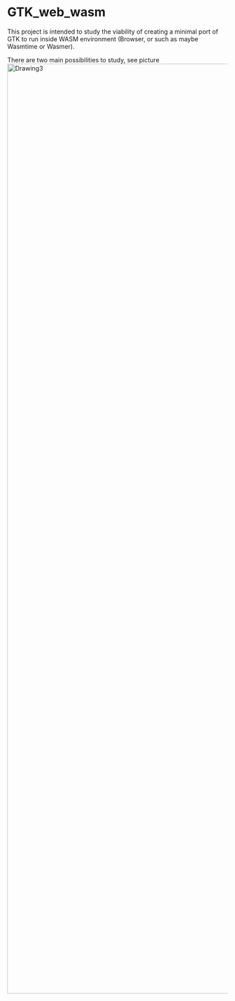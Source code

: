 # GTK_web_wasm

This project is intended to study the viability of creating a minimal port of GTK to run inside WASM environment (Browser, or such as maybe Wasmtime or Wasmer).

There are two main possibilities to study, see picture
<img width="2127" alt="Drawing3" src="https://user-images.githubusercontent.com/93792331/201391012-434835b8-b68e-4f5e-92a3-223dc7f6cbb1.png">

